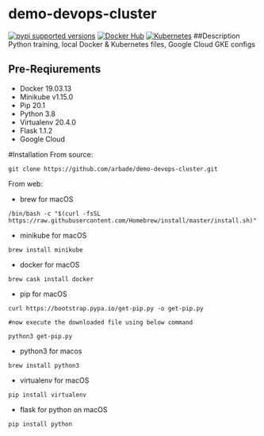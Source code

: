 # demo-devops-cluster
[![pypi supported versions](https://img.shields.io/pypi/pyversions/kubernetes.svg)](https://pypi.python.org/pypi/kubernetes)
[![Docker Hub](https://img.shields.io/badge/Docker-Hub-blue.svg)](https://hub.docker.com/r/bludit/docker/)
[![Kubernetes](https://img.shields.io/badge/Kubernetes-Deployment-blue.svg)](https://github.com/bludit/docker/tree/master/kubernetes)
##Description
Python training, local Docker &amp; Kubernetes files, Google Cloud GKE configs

## Pre-Reqiurements
- Docker 19.03.13
- Minikube v1.15.0
- Pip 20.1
- Python 3.8
- Virtualenv 20.4.0
- Flask 1.1.2
- Google Cloud 


#Installation
From source:
```
git clone https://github.com/arbade/demo-devops-cluster.git
```
From web:
* brew for macOS
```
/bin/bash -c "$(curl -fsSL https://raw.githubusercontent.com/Homebrew/install/master/install.sh)"
```
* minikube for macOS
```
brew install minikube
```
* docker for macOS
```
brew cask install docker
```
* pip for macOS
```
curl https://bootstrap.pypa.io/get-pip.py -o get-pip.py

#now execute the downloaded file using below command

python3 get-pip.py
```
* python3 for macos
```
brew install python3
```
* virtualenv for macOS
```
pip install virtualenv
```
* flask for python on macOS
```
pip install python
```






